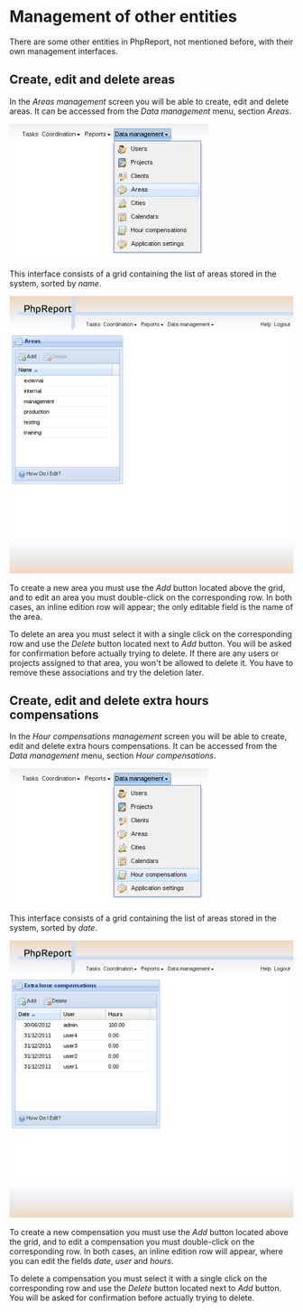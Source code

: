 # Management of other entities

There are some other entities in PhpReport, not mentioned before, with
their own management interfaces.

## Create, edit and delete areas

In the _Areas management_ screen you will be able to create, edit and
delete areas. It can be accessed from the _Data management_ menu,
section _Areas_.

![](i/menu-data-mgmt-areas.png)

This interface consists of a grid containing the list of areas stored in
the system, sorted by _name_.

![](i/areas-mgmt-screen.png)

To create a new area you must use the _Add_ button located above the
grid, and to edit an area you must double-click on the corresponding
row. In both cases, an inline edition row will appear; the only editable
field is the name of the area.

To delete an area you must select it with a single click on the
corresponding row and use the _Delete_ button located next to _Add_
button. You will be asked for confirmation before actually trying to
delete. If there are any users or projects assigned to that area, you
won't be allowed to delete it. You have to remove these associations
and try the deletion later.

## Create, edit and delete extra hours compensations

In the _Hour compensations management_ screen you will be able to
create, edit and delete extra hours compensations. It can be accessed
from the _Data management_ menu, section _Hour compensations_.

![](i/menu-data-mgmt-compensations.png)

This interface consists of a grid containing the list of areas stored in
the system, sorted by _date_.

![](i/compensations-mgmt-screen.png)

To create a new compensation you must use the _Add_ button located above
the grid, and to edit a compensation you must double-click on the
corresponding row. In both cases, an inline edition row will appear,
where you can edit the fields _date_, _user_ and _hours_.

To delete a compensation you must select it with a single click on the
corresponding row and use the _Delete_ button located next to _Add_
button. You will be asked for confirmation before actually trying to
delete.
